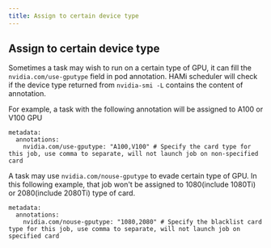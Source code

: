 ```yaml
---
title: Assign to certain device type
---
```


## Assign to certain device type

Sometimes a task may wish to run on a certain type of GPU, it can fill the `nvidia.com/use-gputype` field in pod annotation. HAMi scheduler will check if the device type returned from `nvidia-smi -L` contains the content of annotation.

For example, a task with the following annotation will be assigned to A100 or V100 GPU

```
metadata:
  annotations:
    nvidia.com/use-gputype: "A100,V100" # Specify the card type for this job, use comma to separate, will not launch job on non-specified card
```

A task may use `nvidia.com/nouse-gputype` to evade certain type of GPU. In this following example, that job won't be assigned to 1080(include 1080Ti) or 2080(include 2080Ti) type of card. 

```
metadata:
  annotations:
    nvidia.com/nouse-gputype: "1080,2080" # Specify the blacklist card type for this job, use comma to separate, will not launch job on specified card
```
